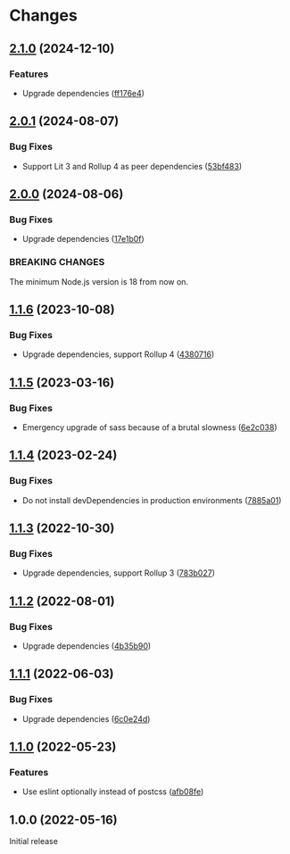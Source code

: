 # Changes

## [2.1.0](https://github.com/prantlf/rollup-plugin-scss-lit/compare/v2.0.1...v2.1.0) (2024-12-10)

### Features

* Upgrade dependencies ([ff176e4](https://github.com/prantlf/rollup-plugin-scss-lit/commit/ff176e4031e952b07b8fb76967b07e7f66fcae07))

## [2.0.1](https://github.com/prantlf/rollup-plugin-scss-lit/compare/v2.0.0...v2.0.1) (2024-08-07)

### Bug Fixes

* Support Lit 3 and Rollup 4 as peer dependencies ([53bf483](https://github.com/prantlf/rollup-plugin-scss-lit/commit/53bf4836f8d83e7883509dd6abc75ace9c1860b8))

## [2.0.0](https://github.com/prantlf/rollup-plugin-scss-lit/compare/v1.1.6...v2.0.0) (2024-08-06)

### Bug Fixes

* Upgrade dependencies ([17e1b0f](https://github.com/prantlf/rollup-plugin-scss-lit/commit/17e1b0fea85ba16a6d3d74992ee86203f42a6f7b))

### BREAKING CHANGES

The minimum Node.js version is 18 from now on.

## [1.1.6](https://github.com/prantlf/rollup-plugin-scss-lit/compare/v1.1.5...v1.1.6) (2023-10-08)

### Bug Fixes

* Upgrade dependencies, support Rollup 4 ([4380716](https://github.com/prantlf/rollup-plugin-scss-lit/commit/43807165f632f7031360921d1d50b7b8c07f203a))

## [1.1.5](https://github.com/prantlf/rollup-plugin-scss-lit/compare/v1.1.4...v1.1.5) (2023-03-16)

### Bug Fixes

* Emergency upgrade of sass because of a brutal slowness ([6e2c038](https://github.com/prantlf/rollup-plugin-scss-lit/commit/6e2c038b2797ce3042218becec67394e311349db))

## [1.1.4](https://github.com/prantlf/rollup-plugin-scss-lit/compare/v1.1.3...v1.1.4) (2023-02-24)

### Bug Fixes

* Do not install devDependencies in production environments ([7885a01](https://github.com/prantlf/rollup-plugin-scss-lit/commit/7885a01c814918f5c3025f0df80328877c79e758))

## [1.1.3](https://github.com/prantlf/rollup-plugin-scss-lit/compare/v1.1.2...v1.1.3) (2022-10-30)

### Bug Fixes

* Upgrade dependencies, support Rollup 3 ([783b027](https://github.com/prantlf/rollup-plugin-scss-lit/commit/783b02784a43dcef3e30c35c33e60da8018ef78d))

## [1.1.2](https://github.com/prantlf/rollup-plugin-scss-lit/compare/v1.1.1...v1.1.2) (2022-08-01)

### Bug Fixes

* Upgrade dependencies ([4b35b90](https://github.com/prantlf/rollup-plugin-scss-lit/commit/4b35b90a565ad981dc01a4889f141379009e28c0))

## [1.1.1](https://github.com/prantlf/rollup-plugin-scss-lit/compare/v1.1.0...v1.1.1) (2022-06-03)

### Bug Fixes

* Upgrade dependencies ([6c0e24d](https://github.com/prantlf/rollup-plugin-scss-lit/commit/6c0e24da9af6d2c71babe84462763244370ce27f))

## [1.1.0](https://github.com/prantlf/rollup-plugin-scss-lit/compare/v1.0.0...v1.1.0) (2022-05-23)

### Features

* Use eslint optionally instead of postcss ([afb08fe](https://github.com/prantlf/rollup-plugin-scss-lit/commit/afb08fe844170324ff0fd0d9b6f804687b96dbd7))

## 1.0.0 (2022-05-16)

Initial release
